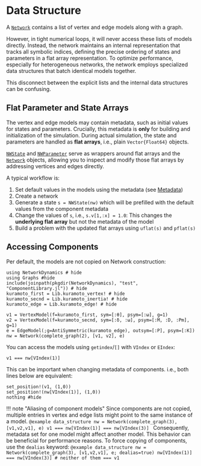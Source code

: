 # Data Structure

A [`Network`](@ref) contains a list of vertex and edge models along with a graph.

However, in tight numerical loops, it will never access these lists of models directly.
Instead, the network maintains an internal representation that tracks all symbolic indices, defining the precise ordering of states and parameters in a flat array representation. To optimize performance, especially for heterogeneous networks, the network employs specialized data structures that batch identical models together.

This disconnect between the explicit lists and the internal data structures
can be confusing.


## Flat Parameter and State Arrays

The vertex and edge models may contain metadata, such as initial values for states and parameters.
Crucially, this metadata is **only** for building and initialization of the
simulation.
During actual simulation, the state and parameters are handled as **flat arrays**, i.e., plain `Vector{Float64}` objects.

[`NWState`](@ref) and [`NWParameter`](@ref) serve as wrappers around flat arrays and the [`Network`](@ref) objects, allowing you to inspect and modify those flat arrays by addressing vertices and edges directly.

A typical workflow is:

1. Set default values in the models using the metadata (see [Metadata](@ref))
2. Create a network
3. Generate a state `s = NWState(nw)` which will be prefilled with the default values from the component metadata
4. Change the values of `s`, i.e., `s.v[1,:x] = 1.0`: This changes the **underlying flat array** but not the metadata of the model
5. Build a problem with the updated flat arrays using `uflat(s)` and `pflat(s)`

## Accessing Components
Per default, the models are not copied on Network construction:

```@example data_structure
using NetworkDynamics # hide
using Graphs #hide
include(joinpath(pkgdir(NetworkDynamics), "test", "ComponentLibrary.jl")) # hide
kuramoto_first = Lib.kuramoto_vertex! # hide
kuramoto_secnd = Lib.kuramoto_inertia! # hide
kuramoto_edge = Lib.kuramoto_edge! # hide

v1 = VertexModel(f=kuramoto_first, sym=[:θ], psym=[:ω], g=1)
v2 = VertexModel(f=kuramoto_secnd, sym=[:δ, :ω], psym=[:M, :D, :Pm], g=1)
e = EdgeModel(;g=AntiSymmetric(kuramoto_edge), outsym=[:P], psym=[:K])
nw = Network(complete_graph(2), [v1, v2], e)
```
You can access the models using `getindex`/`[]` with `VIndex` or `EIndex`:
```@example data_structure
v1 === nw[VIndex(1)]
```
This can be important when changing metadata of components. i.e., both lines below are equivalent:
```@example data_structure
set_position!(v1, (1,0))
set_position!(nw[VIndex(1)], (1,0))
nothing #hide
```

!!! note "Aliasing of component models"
    Since components are not copied, multiple entries in vertex and edge lists might point to the same instance of a model. 
    ```@example data_structure
    nw = Network(complete_graph(3), [v1,v2,v1], e)
    v1 === nw[VIndex(1)] === nw[VIndex(3)]
    ```
    Consequently, metadata set for one model might affect another model.
    This behavior can be beneficial for performance reasons.
    To force copying of components, use the `dealias` keyword:
    ```@example data_structure
    nw = Network(complete_graph(3), [v1,v2,v1], e; dealias=true)
    nw[VIndex(1)] === nw[VIndex(3)] # neither of them === v1
    ```
